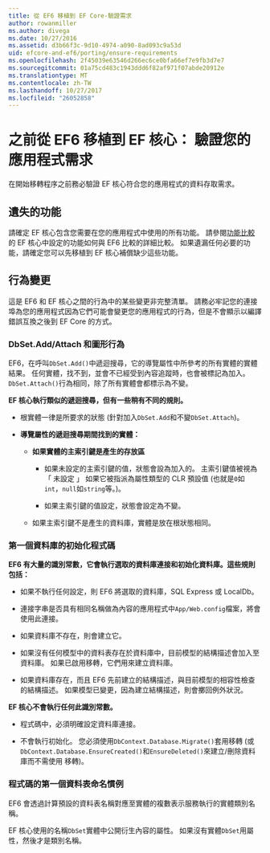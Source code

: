 ```yaml
---
title: 從 EF6 移植到 EF Core-驗證需求
author: rowanmiller
ms.author: divega
ms.date: 10/27/2016
ms.assetid: d3b66f3c-9d10-4974-a090-8ad093c9a53d
uid: efcore-and-ef6/porting/ensure-requirements
ms.openlocfilehash: 2f45039e63546d266ec6ce0bfa66ef7e9fb3d7e7
ms.sourcegitcommit: 01a75cd483c1943ddd6f82af971f07abde20912e
ms.translationtype: MT
ms.contentlocale: zh-TW
ms.lasthandoff: 10/27/2017
ms.locfileid: "26052858"
---
```

# <a name="before-porting-from-ef6-to-ef-core-validate-your-applications-requirements"></a>之前從 EF6 移植到 EF 核心： 驗證您的應用程式需求

在開始移轉程序之前務必驗證 EF 核心符合您的應用程式的資料存取需求。

## <a name="missing-features"></a>遺失的功能

請確定 EF 核心包含您需要在您的應用程式中使用的所有功能。 請參閱[功能比較](../features.md)的 EF 核心中設定的功能如何與 EF6 比較的詳細比較。 如果遺漏任何必要的功能，請確定您可以先移植到 EF 核心補償缺少這些功能。

## <a name="behavior-changes"></a>行為變更

這是 EF6 和 EF 核心之間的行為中的某些變更非完整清單。 請務必牢記您的連接埠為您的應用程式因為它們可能會變更您的應用程式的行為，但是不會顯示以編譯錯誤互換之後到 EF Core 的方式。

### <a name="dbsetaddattach-and-graph-behavior"></a>DbSet.Add/Attach 和圖形行為

EF6，在呼叫`DbSet.Add()`中遞迴搜尋，它的導覽屬性中所參考的所有實體的實體結果。 任何實體，找不到，並會不已經受到內容追蹤時，也會被標記為加入。 `DbSet.Attach()`行為相同，除了所有實體會都標示為不變。

**EF 核心執行類似的遞迴搜尋，但有一些稍有不同的規則。**

*  根實體一律是所要求的狀態 (針對加入`DbSet.Add`和不變`DbSet.Attach`)。

*  **導覽屬性的遞迴搜尋期間找到的實體：**

    *  **如果實體的主索引鍵是產生的存放區**

        * 如果未設定的主索引鍵的值，狀態會設為加入的。 主索引鍵值被視為 「 未設定 」 如果它被指派為屬性類型的 CLR 預設值 (也就是`0`如`int`，`null`如`string`等。)。

        * 如果主索引鍵的值設定，狀態會設定為不變。

    *  如果主索引鍵不是產生的資料庫，實體是放在根狀態相同。

### <a name="code-first-database-initialization"></a>第一個資料庫的初始化程式碼

**EF6 有大量的識別常數，它會執行選取的資料庫連接和初始化資料庫。這些規則包括：**

* 如果不執行任何設定，則 EF6 將選取的資料庫，SQL Express 或 LocalDb。

* 連接字串是否具有相同名稱做為內容的應用程式中`App/Web.config`檔案，將會使用此連接。

* 如果資料庫不存在，則會建立它。

* 如果沒有任何模型中的資料表存在於資料庫中，目前模型的結構描述會加入至資料庫。 如果已啟用移轉，它們用來建立資料庫。

* 如果資料庫存在，而且 EF6 先前建立的結構描述，與目前模型的相容性檢查的結構描述。 如果模型已變更，因為建立結構描述，則會擲回例外狀況。

**EF 核心不會執行任何此識別常數。**

* 程式碼中，必須明確設定資料庫連接。

* 不會執行初始化。 您必須使用`DbContext.Database.Migrate()`套用移轉 (或`DbContext.Database.EnsureCreated()`和`EnsureDeleted()`來建立/刪除資料庫而不需使用 移轉)。

### <a name="code-first-table-naming-convention"></a>程式碼的第一個資料表命名慣例

EF6 會透過計算預設的資料表名稱對應至實體的複數表示服務執行的實體類別名稱。

EF 核心使用的名稱`DbSet`實體中公開衍生內容的屬性。 如果沒有實體`DbSet`用屬性，然後才是類別名稱。
